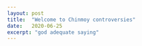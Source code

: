```yaml
---
layout: post
title:  "Welcome to Chinmoy controversies"
date:   2020-06-25
excerpt: "god adequate saying"
---
```

